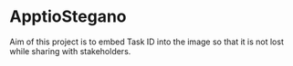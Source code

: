# ApptioStegano

Aim of this project is to embed Task ID into the image so that it is not lost while sharing with stakeholders.
